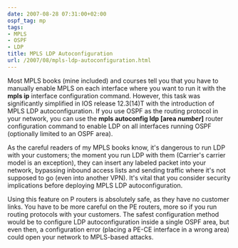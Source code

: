 ```yaml
---
date: 2007-08-28 07:31:00+02:00
ospf_tag: mp
tags:
- MPLS
- OSPF
- LDP
title: MPLS LDP Autoconfiguration
url: /2007/08/mpls-ldp-autoconfiguration.html
---
```

Most MPLS books (mine included) and courses tell you that you have to manually enable MPLS on each interface where you want to run it with the **mpls ip** interface configuration command. However, this task was significantly simplified in IOS release 12.3(14)T with the introduction of MPLS LDP autoconfiguration. If you use OSPF as the routing protocol in your network, you can use the **mpls autoconfig ldp [area *number*]** router configuration command to enable LDP on all interfaces running OSPF (optionally limited to an OSPF area).

As the careful readers of my MPLS books know, it's dangerous to run LDP with your customers; the moment you run LDP with them (Carrier's carrier model is an exception), they can insert any labeled packet into your network, bypassing inbound access lists and sending traffic where it's not supposed to go (even into another VPN). It's vital that you consider security implications before deploying MPLS LDP autoconfiguration.

Using this feature on P routers is absolutely safe, as they have no customer links. You have to be more careful on the PE routers, more so if you run routing protocols with your customers. The safest configuration method would be to configure LDP autoconfiguration inside a single OSPF area, but even then, a configuration error (placing a PE-CE interface in a wrong area) could open your network to MPLS-based attacks.
